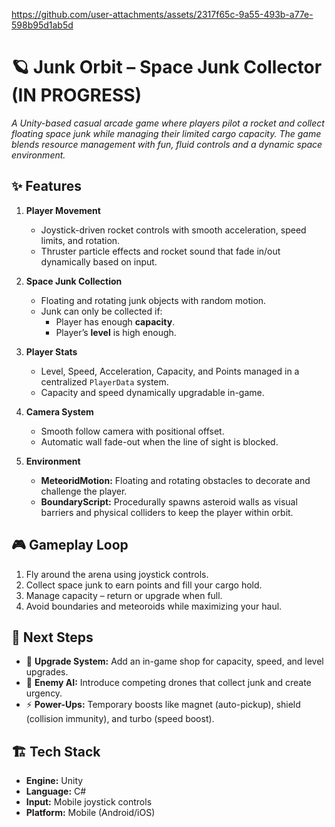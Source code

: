 https://github.com/user-attachments/assets/2317f65c-9a55-493b-a77e-598b95d1ab5d
# 🪐 Junk Orbit – Space Junk Collector (IN PROGRESS)

_A Unity-based casual arcade game where players pilot a rocket and collect floating space junk while managing their limited cargo capacity. The game blends resource management with fun, fluid controls and a dynamic space environment._  

## ✨ Features  

1. **Player Movement**  
   - Joystick-driven rocket controls with smooth acceleration, speed limits, and rotation.  
   - Thruster particle effects and rocket sound that fade in/out dynamically based on input.  

2. **Space Junk Collection**  
   - Floating and rotating junk objects with random motion.  
   - Junk can only be collected if:  
     - Player has enough **capacity**.  
     - Player’s **level** is high enough.  

3. **Player Stats**  
   - Level, Speed, Acceleration, Capacity, and Points managed in a centralized `PlayerData` system.  
   - Capacity and speed dynamically upgradable in-game.  

4. **Camera System**  
   - Smooth follow camera with positional offset.  
   - Automatic wall fade-out when the line of sight is blocked.  

5. **Environment**  
   - **MeteoridMotion:** Floating and rotating obstacles to decorate and challenge the player.  
   - **BoundaryScript:** Procedurally spawns asteroid walls as visual barriers and physical colliders to keep the player within orbit.  

## 🎮 Gameplay Loop  

1. Fly around the arena using joystick controls.  
2. Collect space junk to earn points and fill your cargo hold.  
3. Manage capacity – return or upgrade when full.  
4. Avoid boundaries and meteoroids while maximizing your haul.  

## 🚀 Next Steps  

- 🛒 **Upgrade System:** Add an in-game shop for capacity, speed, and level upgrades.  
- 🤖 **Enemy AI:** Introduce competing drones that collect junk and create urgency.  
- ⚡ **Power-Ups:** Temporary boosts like magnet (auto-pickup), shield (collision immunity), and turbo (speed boost).  

## 🏗️ Tech Stack  

- **Engine:** Unity  
- **Language:** C#  
- **Input:** Mobile joystick controls  
- **Platform:** Mobile (Android/iOS)  
